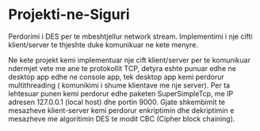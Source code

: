 # Projekti-ne-Siguri

Perdorimi i DES per te mbeshtjellur network stream. Implementimi i nje cifti klient/server te thjeshte duke komunikuar ne kete menyre.

Ne kete projekt kemi implementuar nje cift klient/server per te komunikuar ndermjet vete me ane te protokollit TCP, detyra eshte punuar edhe ne desktop app edhe ne console app, tek desktop app kemi perdorur multithreading ( komunikimi i shume klientave me nje server). 
Per ta lehtesuar punen kemi perdorur edhe paketen SuperSimpleTcp, me IP adresen 127.0.0.1 (local host) dhe portin 9000.
Gjate shkembimit te mesazheve klient-server kemi perdorur enkriptimin dhe dekriptimin e mesazheve me algoritimin DES  te modit CBC (Cipher block chaining).
